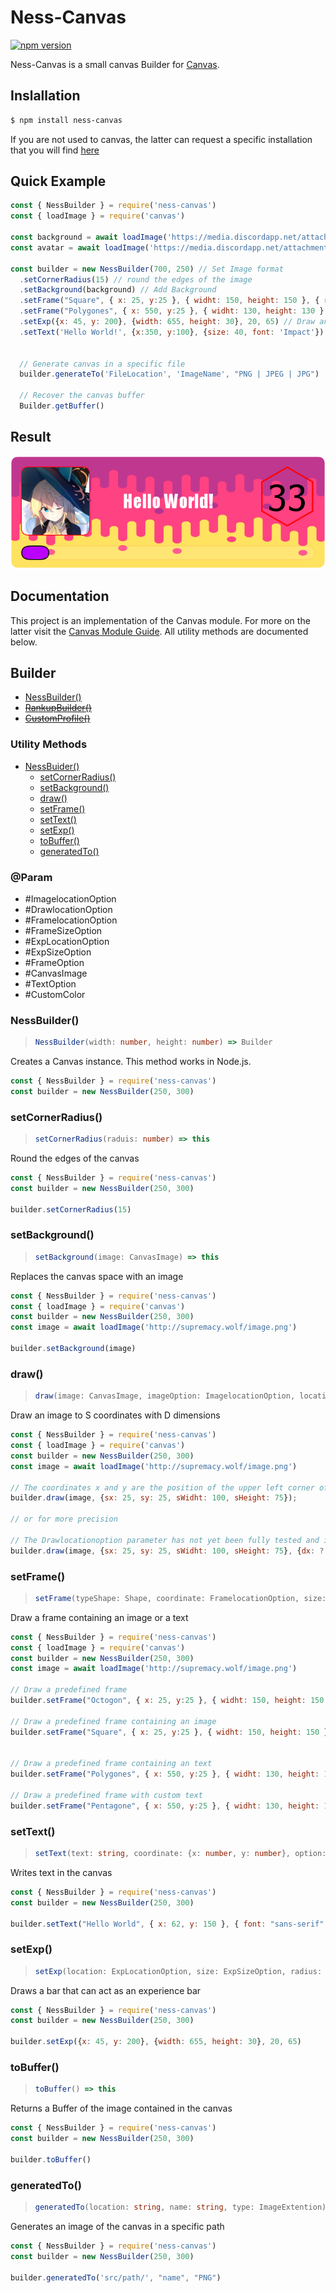 # Ness-Canvas

[![npm version](https://badge.fury.io/js/ness-canvas.svg)](https://badge.fury.io/js/ness-canvas)

Ness-Canvas is a small canvas Builder for [Canvas](https://github.com/Automattic/node-canvas).

## Inslallation

```bash
$ npm install ness-canvas
```

If you are not used to canvas, the latter can request a specific installation that you will find [here](https://github.com/Automattic/node-canvas/blob/master/Readme.md)

## Quick Example

```js
const { NessBuilder } = require('ness-canvas')
const { loadImage } = require('canvas')

const background = await loadImage('https://media.discordapp.net/attachments/1006600590408818810/1006600665298116728/background-3147808.jpg');
const avatar = await loadImage('https://media.discordapp.net/attachments/758031322244710601/1000153437813616650/perso_anime_U565bW7EhY2InkF.png');

const builder = new NessBuilder(700, 250) // Set Image format
  .setCornerRadius(15) // round the edges of the image
  .setBackground(background) // Add Background
  .setFrame("Square", { x: 25, y:25 }, { widht: 150, height: 150 }, { radius: 15, content: {imageOrText: avatar}}) // Add image in a square frame
  .setFrame("Polygones", { x: 550, y:25 }, { widht: 130, height: 130 }, {radius: 6, content: { imageOrText: 33, textOptions: { font: "sans-serif", size: 80, color: "#000000", textAlign: "center", textBaseline: "middle" }}}) // Write "33" in a polygones frame
  .setExp({x: 45, y: 200}, {width: 655, height: 30}, 20, 65) // Draw an experience bar
  .setText('Hello World!', {x:350, y:100}, {size: 40, font: 'Impact'}) // Write "Hello World!"


  // Generate canvas in a specific file
  builder.generateTo('FileLocation', 'ImageName', "PNG | JPEG | JPG")

  // Recover the canvas buffer
  Builder.getBuffer()
```
## Result

![alt text](https://github.com/DARK-ECNELIS/Ness-Canvas/blob/main/src/test/test.png?raw=true)

## Documentation

This project is an implementation of the Canvas module. For more on the latter visit the [Canvas Module Guide](). All utility methods are documented below.

## Builder

* [NessBuilder()]()
* ~~[RankupBuilder()]()~~
* ~~[CustomProfile()]()~~

### Utility Methods

* [NessBuider()](#nessbuilder)
  * [setCornerRadius()](#setcornerradius)
  * [setBackground()](#setbackground)
  * [draw()](#draw)
  * [setFrame()](#setframe)
  * [setText()](#settext)
  * [setExp()](#setexp)
  * [toBuffer()](#tobuffer)
  * [generatedTo()](#generatedto)

### @Param
  * #ImagelocationOption
  * #DrawlocationOption
  * #FramelocationOption
  * #FrameSizeOption
  * #ExpLocationOption
  * #ExpSizeOption
  * #FrameOption
  * #CanvasImage
  * #TextOption
  * #CustomColor


### NessBuilder()

> ```ts
> NessBuilder(width: number, height: number) => Builder
> ```

Creates a Canvas instance. This method works in Node.js.

```js
const { NessBuilder } = require('ness-canvas')
const builder = new NessBuilder(250, 300)
```

### setCornerRadius()

> ```ts
> setCornerRadius(raduis: number) => this
> ```

Round the edges of the canvas

```js
const { NessBuilder } = require('ness-canvas')
const builder = new NessBuilder(250, 300)

builder.setCornerRadius(15)
```

### setBackground()

> ```ts
> setBackground(image: CanvasImage) => this
> ```

Replaces the canvas space with an image

```js
const { NessBuilder } = require('ness-canvas')
const { loadImage } = require('canvas')
const builder = new NessBuilder(250, 300)
const image = await loadImage('http://supremacy.wolf/image.png')

builder.setBackground(image)
```

### draw()

> ```ts
> draw(image: CanvasImage, imageOption: ImagelocationOption, locationOption?: DrawlocationOption) => this
> ```

Draw an image to S coordinates with D dimensions

```js
const { NessBuilder } = require('ness-canvas')
const { loadImage } = require('canvas')
const builder = new NessBuilder(250, 300)
const image = await loadImage('http://supremacy.wolf/image.png')

// The coordinates x and y are the position of the upper left corner of the image on the canvas
builder.draw(image, {sx: 25, sy: 25, sWidht: 100, sHeight: 75});

// or for more precision

// The Drawlocationoption parameter has not yet been fully tested and it is not recommended to use it for the moment
builder.draw(image, {sx: 25, sy: 25, sWidht: 100, sHeight: 75}, {dx: ?, dy: ?, dWidht: ?, dHeight: ?});
```

### setFrame()

> ```ts
> setFrame(typeShape: Shape, coordinate: FramelocationOption, size: FrameSizeOption, options?: FrameOption) => this
> ```

Draw a frame containing an image or a text

```js
const { NessBuilder } = require('ness-canvas')
const { loadImage } = require('canvas')
const builder = new NessBuilder(250, 300)
const image = await loadImage('http://supremacy.wolf/image.png')

// Draw a predefined frame
builder.setFrame("Octogon", { x: 25, y:25 }, { widht: 150, height: 150 })

// Draw a predefined frame containing an image
builder.setFrame("Square", { x: 25, y:25 }, { widht: 150, height: 150 }, { radius: 15, content: {imageOrText: image}})


// Draw a predefined frame containing an text
builder.setFrame("Polygones", { x: 550, y:25 }, { widht: 130, height: 130 }, {radius: 6, content: { imageOrText: 'Hello'}});

// Draw a predefined frame with custom text
builder.setFrame("Pentagone", { x: 550, y:25 }, { widht: 130, height: 130 }, {content: { imageOrText: 'Hello', textOptions: { font: "sans-serif", size: 80, color: "#000000", textAlign: "center", textBaseline: "middle" }}});

```
### setText()

> ```ts
> setText(text: string, coordinate: {x: number, y: number}, option: TextOption) => this
> ```

Writes text in the canvas

```js
const { NessBuilder } = require('ness-canvas')
const builder = new NessBuilder(250, 300)

builder.setText("Hello World", { x: 62, y: 150 }, { font: "sans-serif", size: 80, color: "#000000", textAlign: "center", textBaseline: "middle" })
```
### setExp()

> ```ts
> setExp(location: ExpLocationOption, size: ExpSizeOption, radius: number, cloneWidth: number, color?: CustomColor) => this
> ```

Draws a bar that can act as an experience bar

```js
const { NessBuilder } = require('ness-canvas')
const builder = new NessBuilder(250, 300)

builder.setExp({x: 45, y: 200}, {width: 655, height: 30}, 20, 65)
```

### toBuffer()

> ```ts
> toBuffer() => this
> ```

Returns a Buffer of the image contained in the canvas

```js
const { NessBuilder } = require('ness-canvas')
const builder = new NessBuilder(250, 300)

builder.toBuffer()
```

### generatedTo()

> ```ts
> generatedTo(location: string, name: string, type: ImageExtention) => this
> ```

Generates an image of the canvas in a specific path

```js
const { NessBuilder } = require('ness-canvas')
const builder = new NessBuilder(250, 300)

builder.generatedTo('src/path/', "name", "PNG")
```
  